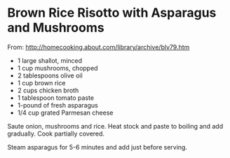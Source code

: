 # Brown Rice Risotto with Asparagus and Mushrooms
From: http://homecooking.about.com/library/archive/blv79.htm

* 1 large shallot, minced
* 1 cup mushrooms, chopped
* 2 tablespoons olive oil
* 1 cup brown rice
* 2 cups chicken broth
* 1 tablespoon tomato paste
* 1-pound of fresh asparagus
* 1/4 cup grated Parmesan cheese

Saute onion, mushrooms and rice.  Heat stock and paste to boiling and add gradually.  Cook partially covered.

Steam asparagus for 5-6 minutes and add just before serving.

